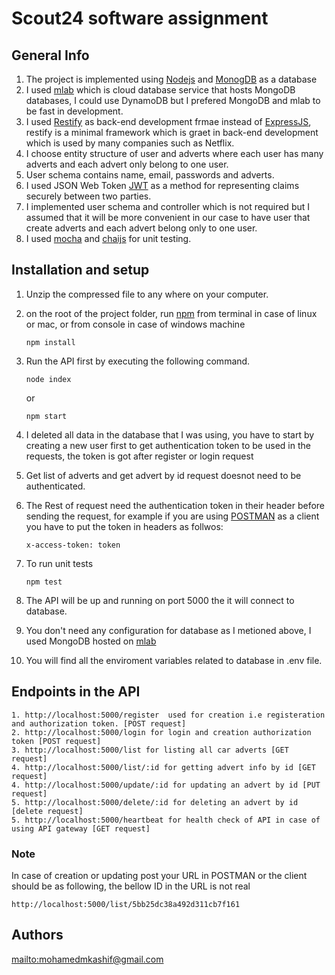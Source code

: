 # Scout24 software assignment

## General Info
1. The project is implemented using [Nodejs](https://nodejs.org) and [MonogDB](https://www.mongodb.com/) as a database
2. I used [mlab](https://mlab.com) which is cloud database service that hosts MongoDB databases, I could use DynamoDB but I prefered MongoDB and mlab to be fast in development.
3. I used [Restify](http://restify.com/) as back-end development frmae instead of [ExpressJS](https://expressjs.com/), restify is a minimal framework which is graet in back-end development which is used by many companies such as Netflix.
4. I choose entity structure of user and adverts where each user has many adverts and each advert only belong to one user.
6. User schema contains name, email, passwords and adverts.
7. I used JSON Web Token [JWT](https://jwt.io/) as a method for representing claims securely between two parties.
8. I implemented user schema and controller which is not required but I assumed that it will be more convenient in our case to have user that create adverts and each advert belong only to one user.
9. I used [mocha](https://mochajs.org/) and [chaijs](https://www.chaijs.com/) for unit testing.

## Installation and setup
1. Unzip the compressed file to any where on your computer.
2. on the root of the project folder, run [npm](https://www.npmjs.com/) from terminal in case of linux or mac, or from console in case of windows machine
    ```
    npm install
    ```
3. Run the API first by executing the following command.
    ```
    node index
    ```
    or
    ```
    npm start
    ```
4. I deleted all data in the database that I was using, you have to start by creating a new user first to get authentication token to be used in the requests,  the token is got after register or login request

5. Get list of adverts and get advert by id request doesnot need to be authenticated.
6. The Rest of request need the authentication token in their header before sending the request, for example if you are using [POSTMAN](https://www.getpostman.com) as a client you have to put the token in headers as follwos:
    ```
    x-access-token: token
    ```
4. To run unit tests
    ```
    npm test
    ```
4. The API will be up and running on port 5000 the it will connect to database.
5. You don't need any configuration for database as I metioned above, I used MongoDB hosted on [mlab](https://mlab.com)
6. You will find all the enviroment variables related to database in .env file.

## Endpoints in the API
  ```
  1. http://localhost:5000/register  used for creation i.e registeration and authorization token. [POST request]
  2. http://localhost:5000/login for login and creation authorization token [POST request]
  3. http://localhost:5000/list for listing all car adverts [GET request]
  4. http://localhost:5000/list/:id for getting advert info by id [GET request]
  4. http://localhost:5000/update/:id for updating an advert by id [PUT request]
  5. http://localhost:5000/delete/:id for deleting an advert by id  [delete request]
  5. http://localhost:5000/heartbeat for health check of API in case of using API gateway [GET request]
  
  ```

### Note
In case of creation or updating post your URL in POSTMAN or the client should be as following, the bellow ID in the URL is not real
  ```
  http://localhost:5000/list/5bb25dc38a492d311cb7f161 
  
  ```
  
  ## Authors
<mailto:mohamedmkashif@gmail.com>

